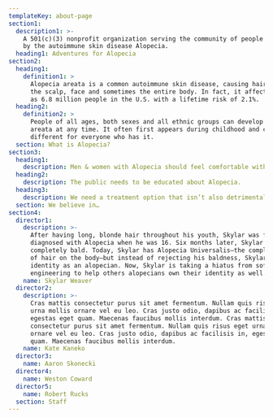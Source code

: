 ```yaml
---
templateKey: about-page
section1:
  description1: >-
    A 501(c)(3) nonprofit organization serving the community of people affected
    by the autoimmune skin disease Alopecia.
  heading1: Adventures for Alopecia
section2:
  heading1:
    definition1: >
      Alopecia areata is a common autoimmune skin disease, causing hair loss on
      the scalp, face and sometimes the entire body. In fact, it affects as many
      as 6.8 million people in the U.S. with a lifetime risk of 2.1%. 
  heading2:
    definition2: >
      People of all ages, both sexes and all ethnic groups can develop alopecia
      areata at any time. It often first appears during childhood and can be
      different for everyone who has it.
  section: What is Alopecia?
section3:
  heading1:
    description: Men & women with Alopecia should feel comfortable without hair.
  heading2:
    description: The public needs to be educated about Alopecia.
  heading3:
    description: We need a treatment option that isn’t also detrimental to one’s health.
  section: We believe in…
section4:
  director1:
    description: >-
      After having long, blonde hair throughout his youth, Skylar was first
      diagnosed with Alopecia when he was 16. Six months later, Skylar was
      completely bald. Today, Skylar has Alopecia Universalis—the complete loss
      of hair on the body—but instead of rejecting his baldness, Skylar owns his
      identity as an alopecian. Now, Skylar is taking a hiatus from software
      engineering to help others alopecians own their identity as well.
    name: Skylar Weaver
  director2:
    description: >-
      Cras mattis consectetur purus sit amet fermentum. Nullam quis risus eget
      urna mollis ornare vel eu leo. Cras justo odio, dapibus ac facilisis in,
      egestas eget quam. Maecenas faucibus mollis interdum. Cras mattis
      consectetur purus sit amet fermentum. Nullam quis risus eget urna mollis
      ornare vel eu leo. Cras justo odio, dapibus ac facilisis in, egestas eget
      quam. Maecenas faucibus mollis interdum.
    name: Kate Kaneko
  director3:
    name: Aaron Skonecki
  director4:
    name: Weston Coward
  director5:
    name: Robert Rucks
  section: Staff
---
```


